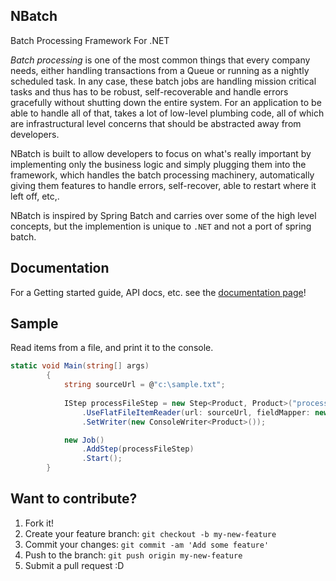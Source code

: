 ## NBatch
	

Batch Processing Framework For .NET

_Batch processing_ is one of the most common things that every company needs, either handling transactions from a Queue or running as a nightly scheduled task. In any case, these batch jobs are handling mission critical tasks and thus has to be robust, self-recoverable and handle errors gracefully without shutting down the entire system.  For an application to be able to handle all of that, takes a lot of low-level plumbing code, all of which are infrastructural level concerns that should be abstracted away from developers.

NBatch is built to allow developers to focus on what's really important by implementing only the business logic and simply plugging them into the framework, which handles the batch processing machinery, automatically giving them features to handle errors, self-recover, able to restart where it left off, etc,.

NBatch is inspired by Spring Batch and carries over some of the high level concepts, but the implemention is unique to `.NET` and not a port of spring batch.

## Documentation

For a Getting started guide, API docs, etc. see the [documentation page](/docs/gettingStarted/readme.md)!

## Sample
Read items from a file, and print it to the console.

```C#
static void Main(string[] args)
        {
            string sourceUrl = @"c:\sample.txt";
            
            IStep processFileStep = new Step<Product, Product>("processFileStep")
                .UseFlatFileItemReader(url: sourceUrl, fieldMapper: new ProductMapper())
                .SetWriter(new ConsoleWriter<Product>());

            new Job()
                .AddStep(processFileStep)
                .Start();
        }
```


## Want to contribute?


1. Fork it!
2. Create your feature branch: `git checkout -b my-new-feature`
3. Commit your changes: `git commit -am 'Add some feature'`
4. Push to the branch: `git push origin my-new-feature`
5. Submit a pull request :D


